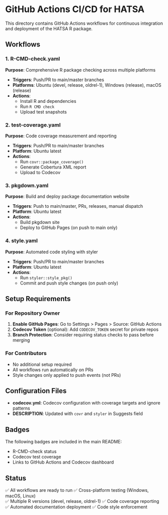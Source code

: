 # GitHub Actions CI/CD for HATSA

This directory contains GitHub Actions workflows for continuous integration and deployment of the HATSA R package.

## Workflows

### 1. R-CMD-check.yaml
**Purpose**: Comprehensive R package checking across multiple platforms
- **Triggers**: Push/PR to main/master branches
- **Platforms**: Ubuntu (devel, release, oldrel-1), Windows (release), macOS (release)
- **Actions**: 
  - Install R and dependencies
  - Run `R CMD check`
  - Upload test snapshots

### 2. test-coverage.yaml
**Purpose**: Code coverage measurement and reporting
- **Triggers**: Push/PR to main/master branches
- **Platform**: Ubuntu latest
- **Actions**:
  - Run `covr::package_coverage()`
  - Generate Cobertura XML report
  - Upload to Codecov

### 3. pkgdown.yaml
**Purpose**: Build and deploy package documentation website
- **Triggers**: Push to main/master, PRs, releases, manual dispatch
- **Platform**: Ubuntu latest
- **Actions**:
  - Build pkgdown site
  - Deploy to GitHub Pages (on push to main only)

### 4. style.yaml
**Purpose**: Automated code styling with styler
- **Triggers**: Push/PR to main/master branches
- **Platform**: Ubuntu latest
- **Actions**:
  - Run `styler::style_pkg()`
  - Commit and push style changes (on push only)

## Setup Requirements

### For Repository Owner
1. **Enable GitHub Pages**: Go to Settings > Pages > Source: GitHub Actions
2. **Codecov Token** (optional): Add `CODECOV_TOKEN` secret for private repos
3. **Branch Protection**: Consider requiring status checks to pass before merging

### For Contributors
- No additional setup required
- All workflows run automatically on PRs
- Style changes only applied to push events (not PRs)

## Configuration Files

- **codecov.yml**: Codecov configuration with coverage targets and ignore patterns
- **DESCRIPTION**: Updated with `covr` and `styler` in Suggests field

## Badges

The following badges are included in the main README:
- R-CMD-check status
- Codecov test coverage
- Links to GitHub Actions and Codecov dashboard

## Status

✅ All workflows are ready to run
✅ Cross-platform testing (Windows, macOS, Linux)  
✅ Multiple R versions (devel, release, oldrel-1)
✅ Code coverage reporting
✅ Automated documentation deployment
✅ Code style enforcement 